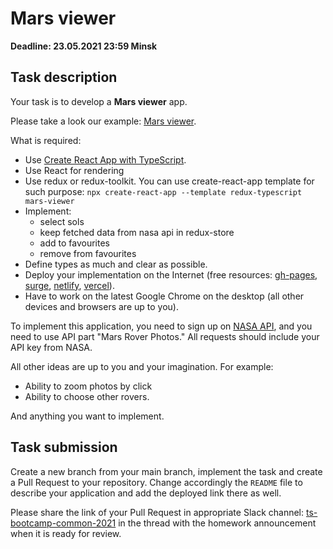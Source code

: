 # Mars viewer

**Deadline: 23.05.2021 23:59 Minsk**

## Task description

Your task is to develop a **Mars viewer** app.

Please take a look our example: [Mars viewer](http://mars-viewer.surge.sh/).

What is required:

- Use [Create React App with TypeScript](https://create-react-app.dev/docs/adding-typescript/).
- Use React for rendering
- Use redux or redux-toolkit. You can use create-react-app template for such purpose: `npx create-react-app --template redux-typescript mars-viewer`
- Implement:
  - select sols
  - keep fetched data from nasa api in redux-store
  - add to favourites
  - remove from favourites
- Define types as much and clear as possible.
- Deploy your implementation on the Internet (free resources:
  [gh-pages](https://pages.github.com/), [surge](http://surge.sh),
  [netlify](http://netlify.com), [vercel](https://vercel.com)).
- Have to work on the latest Google Chrome on the desktop (all other devices and
  browsers are up to you).

To implement this application, you need to sign up on [NASA API](https://api.nasa.gov/), and you need to use API part "Mars Rover Photos." All requests should include your API key from NASA.


All other ideas are up to you and your imagination. For example:

- Ability to zoom photos by click
- Ability to choose other rovers.

And anything you want to implement.

## Task submission

Create a new branch from your main branch, implement the task and create a
Pull Request to your repository. Change accordingly the `README` file to describe
your application and add the deployed link there as well.

Please share the link of your Pull Request in appropriate Slack channel:
[ts-bootcamp-common-2021](https://evolutiongaming.slack.com/archives/C01TBBGC18U)
in the thread with the homework announcement when it is ready for review.

